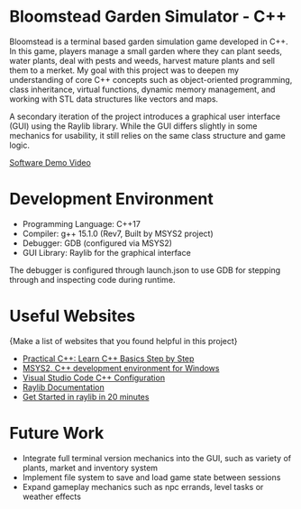 # Bloomstead Garden Simulator - C++

Bloomstead is a terminal based garden simulation game developed in C++. In this game, players manage a small garden where they can plant seeds, water plants, deal with pests and weeds, harvest mature plants and sell them to a merket. My goal with this project was to deepen my understanding of core C++ concepts such as object-oriented programming, class inheritance, virtual functions, dynamic memory management, and working with STL data structures like vectors and maps.

A secondary iteration of the project introduces a graphical user interface (GUI) using the Raylib library. While the GUI differs slightly in some mechanics for usability, it still relies on the same class structure and game logic.

[Software Demo Video](http://youtube.link.goes.here)

# Development Environment

- Programming Language: C++17
- Compiler: g++ 15.1.0 (Rev7, Built by MSYS2 project)
- Debugger: GDB (configured via MSYS2)
- GUI Library: Raylib for the graphical interface

The debugger is configured through launch.json to use GDB for stepping through and inspecting code during runtime.

# Useful Websites

{Make a list of websites that you found helpful in this project}

- [Practical C++: Learn C++ Basics Step by Step](https://learning.oreilly.com/course/practical-c-learn/9781803234687/)
- [MSYS2, C++ development environment for Windows](https://www.msys2.org/)
- [Visual Studio Code C++ Configuration](https://code.visualstudio.com/docs/cpp/config-mingw)
- [Raylib Documentation](https://www.raylib.com/)
- [Get Started in raylib in 20 minutes](https://www.youtube.com/watch?v=RGzj-PF7D74&ab_channel=ProgrammingWithNick)

# Future Work

- Integrate full terminal version mechanics into the GUI, such as variety of plants, market and inventory system 
- Implement file system to save and load game state between sessions
- Expand gameplay mechanics such as npc errands, level tasks or weather effects